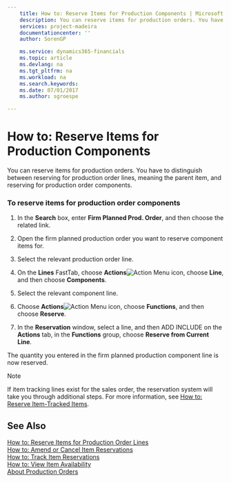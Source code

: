 ```yaml
---
    title: How to: Reserve Items for Production Components | Microsoft Docs
    description: You can reserve items for production orders. You have to distinguish between reserving for production order lines, meaning the parent item, and reserving for production order components.
    services: project-madeira
    documentationcenter: ''
    author: SorenGP

    ms.service: dynamics365-financials
    ms.topic: article
    ms.devlang: na
    ms.tgt_pltfrm: na
    ms.workload: na
    ms.search.keywords:
    ms.date: 07/01/2017
    ms.author: sgroespe

---
```

# How to: Reserve Items for Production Components
You can reserve items for production orders. You have to distinguish between reserving for production order lines, meaning the parent item, and reserving for production order components.  
  
### To reserve items for production order components  
  
1.  In the **Search** box, enter **Firm Planned Prod. Order**, and then choose the related link.  
  
2.  Open the firm planned production order you want to reserve component items for.  
  
3.  Select the relevant production order line.  
  
4.  On the **Lines** FastTab, choose **Actions**![Action Menu icon](../media/actionmenuicon.png "actionMenuIcon"), choose **Line**, and then choose **Components**.  
  
5.  Select the relevant component line.  
  
6.  Choose **Actions**![Action Menu icon](../media/actionmenuicon.png "actionMenuIcon"), choose **Functions**, and then choose **Reserve**.  
  
7.  In the **Reservation** window, select a line, and then ADD INCLUDE<!--[!INCLUDE[bp_ribbonxml](../../includes/bp_ribbonxml_md.md)]--> on the **Actions** tab, in the **Functions** group, choose **Reserve from Current Line**.  
  
 The quantity you entered in the firm planned production component line is now reserved.  
  
> [!NOTE]  
>  If item tracking lines exist for the sales order, the reservation system will take you through additional steps. For more information, see [How to: Reserve Item-Tracked Items](../how-to-reserve-item-tracked-items.md).  
  
## See Also  
 [How to: Reserve Items for Production Order Lines](../how-to-reserve-items-for-production-order-lines.md)   
 [How to: Amend or Cancel Item Reservations](../how-to-amend-or-cancel-item-reservations.md)   
 [How to: Track Item Reservations](../how-to-track-item-reservations.md)   
 [How to: View Item Availability](../how-to-view-item-availability.md)   
 [About Production Orders](../about-production-orders.md)